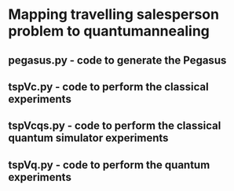 # Mapping travelling salesperson problem to quantumannealing

## pegasus.py - code to generate the Pegasus
## tspVc.py - code to perform the classical experiments
## tspVcqs.py - code to perform the classical quantum simulator experiments
## tspVq.py - code to perform the quantum experiments
